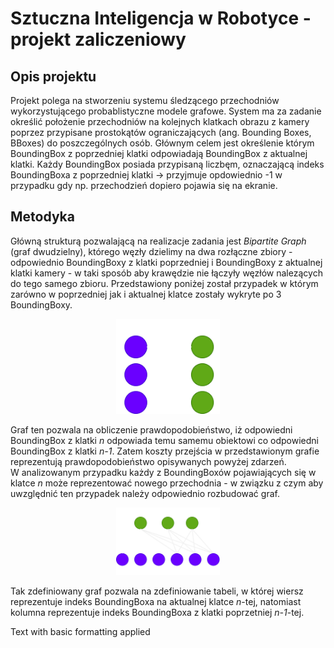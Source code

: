 # Sztuczna Inteligencja w Robotyce - projekt zaliczeniowy
## Opis projektu
Projekt polega na stworzeniu systemu śledzącego przechodniów wykorzystującego probablistyczne modele grafowe. System ma za zadanie określić położenie przechodniów na kolejnych klatkach obrazu z kamery poprzez przypisane prostokątów ograniczających (ang. Bounding Boxes, BBoxes) do poszczególnych osób.
Głównym celem jest określenie którym BoundingBox z poprzedniej klatki odpowiadają BoundingBox z aktualnej klatki.
Każdy BoundingBox posiada przypisaną liczbęm, oznaczającą indeks BoundingBoxa z poprzedniej klatki -> przyjmuje opdowiednio -1 w przypadku gdy np. przechodzień dopiero pojawia się na ekranie.
## Metodyka
Główną strukturą pozwalającą na realizacje zadania jest *Bipartite Graph* (graf dwudzielny), którego węzły dzielimy na dwa rozłączne zbiory - odpowiednio BoundingBoxy z klatki poprzedniej i BoundingBoxy z aktualnej klatki kamery - w taki sposób aby krawędzie nie łączyły węzłów nalezących do tego samego zbioru. Przedstawiony poniżej został przypadek w którym zarówno w poprzedniej jak i aktualnej klatce zostały wykryte po 3 BoundingBoxy.  
<p align="center" width="100%">
    <img width="33%" src=https://github.com/Krawus/SIwR-pedestrian-tracking/blob/main/readmeFiles/graph.png> 
</p>

Graf ten pozwala na obliczenie prawdopodobieństwo, iż odpowiedni BoundingBox z klatki *n* odpowiada temu samemu obiektowi co odpowiedni BoundingBox z klatki *n-1*. Zatem koszty przejścia w przedstawionym grafie reprezentują prawdopodobieństwo opisywanych powyżej zdarzeń.    
W analizowanym przypadku każdy z BoundingBoxów pojawiających się w klatce *n* może reprezentować nowego przechodnia - w związku z czym aby uwzględnić ten przypadek należy odpowiednio rozbudować graf.
<p align="center" width="100%">
    <img width="33%" src=https://github.com/Krawus/SIwR-pedestrian-tracking/blob/main/readmeFiles/graph2.png> 
</p>

Tak zdefiniowany graf pozwala na zdefiniowanie tabeli, w której wiersz reprezentuje indeks BoundingBoxa na aktualnej klatce *n*-tej, natomiast kolumna reprezentuje indeks BoundingBoxa z klatki poprzetniej *n-1*-tej.

<p style=
"|   |  0  |   1  |   2  | new | new | new |
|---|:---:|:----:|:----:|:---:|:---:|-----|
| 0 | 0.9 | 0.2  | 0.22 | 0.4 | 0.4 | 0.4 |
| 1 | 0.8 | 0.5  | 0.32 | 0.4 | 0.4 | 0.4 |
| 2 | 0.7 | 0.65 | 0.17 | 0.4 | 0.4 | 0.4 |"
>Text with basic formatting applied</p>






